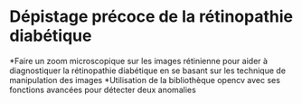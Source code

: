 # Dépistage précoce de la rétinopathie diabétique
*Faire un zoom microscopique sur les images rétinienne pour aider à diagnostiquer la rétinopathie diabétique  en se basant sur les technique de manipulation des images
*Utilisation de la bibliothèque opencv avec ses fonctions avancées pour détecter deux anomalies

